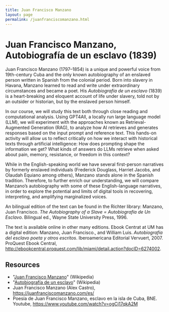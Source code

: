 ```yaml
---
title: Juan Francisco Manzano
layout: page
permalink: /juanfranciscomanzano.html
---
```

# Juan Francisco Manzano, Autobiografía de un esclavo (1839)

Juan Francisco Manzano (1797–1854) is a unique and powerful voice from 19th-century Cuba and the only known autobiography of an enslaved person written in Spanish from the colonial period. Born into slavery in Havana, Manzano learned to read and write under extraordinary circumstances and became a poet. His *Autobiografía de un esclavo* (1839) is a heart-breaking and eloquent account of life under slavery, told not by an outsider or historian, but by the enslaved person himself.

In our course, we will study this text both through close reading and computational analysis. Using GPT4All, a locally run large language model (LLM), we will experiment with the approaches known as Retrieval-Augmented Generation (RAG), to analyze how AI retrieves and generates responses based on the input prompt and reference text. This hands-on activity will allow us to reflect critically on how we interact with historical texts through artificial intelligence: How does prompting shape the information we get? What kinds of answers do LLMs retrieve when asked about pain, memory, resistance, or freedom in this context?

While in the English-speaking world we have several first-person narratives by formerly enslaved individuals (Frederick Douglass, Harriet Jacobs, and Olaudah Equiano among others), Manzano stands alone in the Spanish tradition. Therefore, to further enrich our understanding, we will compare Manzano’s autobiography with some of these English-language narratives, in order to explore the potential and limits of digital tools in recovering, interpreting, and amplifying marginalized voices.

An bilingual edition of the text can be found in the Richter library: Manzano, Juan Francisco. *The Autobiography of a Slave = Autobiografía de Un Esclavo*. Bilingual ed., Wayne State University Press, 1996.

The text is available online in other many editions. Ebook Centrat at UM has a digital edition: Manzano, Juan Francisco., and William Luis. *Autobiografía del esclavo poeta y otros escritos*. Iberoamericana Editorial Vervuert, 2007. ProQuest Ebook Central, <http://ebookcentral.proquest.com/lib/miami/detail.action?docID=6274002>.


## Resources 

- "[Juan Francisco Manzano](https://es.wikipedia.org/wiki/Juan_Francisco_Manzano)" (Wikipedia)
- "[Autobiografía de un esclavo](https://es.wikipedia.org/wiki/Autobiograf%C3%ADa_de_un_esclavo)" (Wikipedia)
- Juan Francisco Manzano (Alex Castro), <https://juanfranciscomanzano.com/es/>
- Poesía de Juan Francisco Manzano, esclavo en la isla de Cuba, BNE. Youtube, <https://www.youtube.com/watch?v=ogCj17qkA2M>
